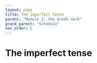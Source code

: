 ```yaml
---
layout: page
title: The imperfect tense
parent: "Module 1: the Greek verb"
grand_parent: "Schedule"
nav_order: 6
---
```


# The imperfect tense